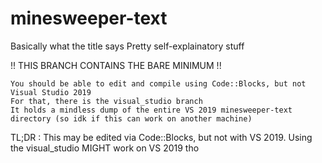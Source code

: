 # minesweeper-text
Basically what the title says
Pretty self-explainatory stuff

!! THIS BRANCH CONTAINS THE BARE MINIMUM !!

	You should be able to edit and compile using Code::Blocks, but not Visual Studio 2019
	For that, there is the visual_studio branch
	It holds a mindless dump of the entire VS 2019 minesweeper-text directory (so idk if this can work on another machine)

TL;DR : This may be edited via Code::Blocks, but not with VS 2019. Using the visual_studio MIGHT work on VS 2019 tho